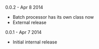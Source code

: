0.0.2 - Apr 8 2014
* Batch processor has its own class now
* External release

0.0.1 - Apr 7 2014
* Initial internal release

